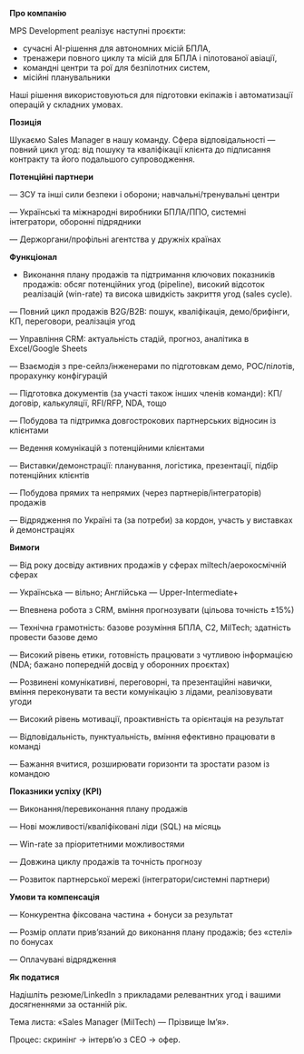 **Про компанію**

MPS Development реалізує наступні проєкти:

  * сучасні AI-рішення для автономних місій БПЛА,
  * тренажери повного циклу та місій для БПЛА і пілотованої авіації, 
  * командні центри та рої для безпілотних систем, 
  * місійні планувальники

Наші рішення використовуються для підготовки екіпажів і автоматизації операцій
у складних умовах.

**Позиція**

Шукаємо Sales Manager в нашу команду. Сфера відповідальності — повний цикл
угод: від пошуку та кваліфікації клієнта до підписання контракту та його
подальшого супроводження.

**Потенційні партнери**

— ЗСУ та інші сили безпеки і оборони; навчальні/тренувальні центри

— Українські та міжнародні виробники БПЛА/ППО, системні інтегратори, оборонні
підрядники

— Держоргани/профільні агентства у дружніх країнах

**Функціонал**

  * Виконання плану продажів та підтримання ключових показників продажів: обсяг потенційних угод (pipeline), високий відсоток реалізацій (win-rate) та висока швидкість закриття угод (sales cycle).

— Повний цикл продажів B2G/B2B: пошук, кваліфікація, демо/брифінги, КП,
переговори, реалізація угод

— Управління CRM: актуальність стадій, прогноз, аналітика в Excel/Google
Sheets

— Взаємодія з пре-сейлз/інженерами по підготовкам демо, POC/пілотів,
прорахунку конфігурацій

— Підготовка документів (за участі також інших членів команди): КП/договір,
калькуляції, RFI/RFP, NDA, тощо

— Побудова та підтримка довгострокових партнерських відносин із клієнтами

— Ведення комунікацій з потенційними клієнтами

— Виставки/демонстрації: планування, логістика, презентації, підбір
потенційних клієнтів

— Побудова прямих та непрямих (через партнерів/інтеграторів) продажів

— Відрядження по Україні та (за потреби) за кордон, участь у виставках й
демонстраціях

**Вимоги**

— Від року досвіду активних продажів у сферах miltech/аерокосмічній сферах

— Українська — вільно; Англійська — Upper-Intermediate+

— Впевнена робота з CRM, вміння прогнозувати (цільова точність ±15%)

— Технічна грамотність: базове розуміння БПЛА, С2, MilTech; здатність провести
базове демо

— Високий рівень етики, готовність працювати з чутливою інформацією (NDA;
бажано попередній досвід у оборонних проєктах)

— Розвинені комунікативні, переговорні, та презентаційні навички, вміння
переконувати та вести комунікацію з лідами, реалізовувати угоди

— Високий рівень мотивації, проактивність та орієнтація на результат

— Відповідальність, пунктуальність, вміння ефективно працювати в команді

— Бажання вчитися, розширювати горизонти та зростати разом із командою

**Показники успіху (KPI)**

— Виконання/перевиконання плану продажів

— Нові можливості/кваліфіковані ліди (SQL) на місяць

— Win-rate за пріоритетними можливостями

— Довжина циклу продажів та точність прогнозу

— Розвиток партнерської мережі (інтегратори/системні партнери)

**Умови та компенсація**

— Конкурентна фіксована частина + бонуси за результат

— Розмір оплати прив’язаний до виконання плану продажів; без «стелі» по
бонусах

— Оплачувані відрядження

**Як податися**

Надішліть резюме/LinkedIn з прикладами релевантних угод і вашими досягненнями
за останній рік.

Тема листа: «Sales Manager (MilTech) — Прізвище Ім’я».

Процес: скринінг → інтерв’ю з CEO → офер.